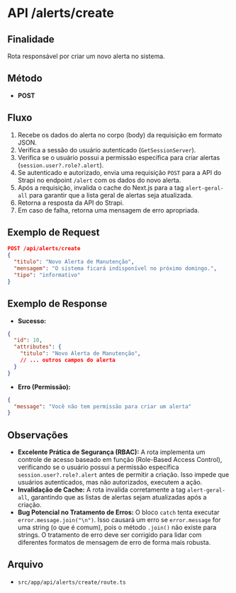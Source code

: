 # API /alerts/create

## Finalidade
Rota responsável por criar um novo alerta no sistema.

## Método
- **POST**

## Fluxo
1.  Recebe os dados do alerta no corpo (body) da requisição em formato JSON.
2.  Verifica a sessão do usuário autenticado (`GetSessionServer`).
3.  Verifica se o usuário possui a permissão específica para criar alertas (`session.user?.role?.alert`).
4.  Se autenticado e autorizado, envia uma requisição `POST` para a API do Strapi no endpoint `/alert` com os dados do novo alerta.
5.  Após a requisição, invalida o cache do Next.js para a tag `alert-geral-all` para garantir que a lista geral de alertas seja atualizada.
6.  Retorna a resposta da API do Strapi.
7.  Em caso de falha, retorna uma mensagem de erro apropriada.

## Exemplo de Request
```json
POST /api/alerts/create
{
  "titulo": "Novo Alerta de Manutenção",
  "mensagem": "O sistema ficará indisponível no próximo domingo.",
  "tipo": "informativo"
}
```

## Exemplo de Response
- **Sucesso:**
```json
{
  "id": 10,
  "attributes": {
    "titulo": "Novo Alerta de Manutenção",
    // ... outros campos do alerta
  }
}
```
- **Erro (Permissão):**
```json
{
  "message": "Você não tem permissão para criar um alerta"
}
```

## Observações
- **Excelente Prática de Segurança (RBAC):** A rota implementa um controle de acesso baseado em função (Role-Based Access Control), verificando se o usuário possui a permissão específica `session.user?.role?.alert` antes de permitir a criação. Isso impede que usuários autenticados, mas não autorizados, executem a ação.
- **Invalidação de Cache:** A rota invalida corretamente a tag `alert-geral-all`, garantindo que as listas de alertas sejam atualizadas após a criação.
- **Bug Potencial no Tratamento de Erros:** O bloco `catch` tenta executar `error.message.join("\n")`. Isso causará um erro se `error.message` for uma string (o que é comum), pois o método `.join()` não existe para strings. O tratamento de erro deve ser corrigido para lidar com diferentes formatos de mensagem de erro de forma mais robusta.

## Arquivo
- `src/app/api/alerts/create/route.ts`
